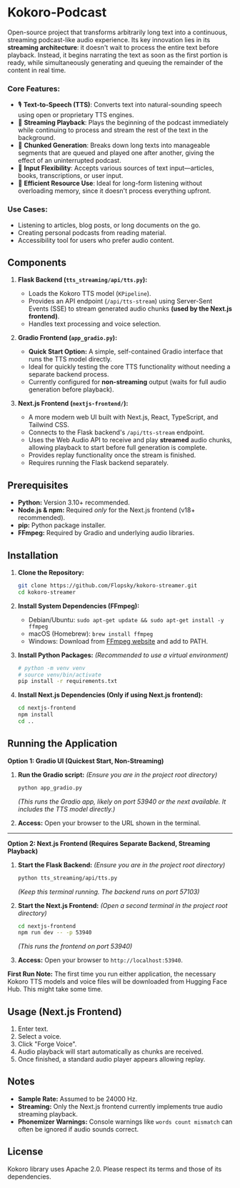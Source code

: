 
# **Kokoro-Podcast**

Open-source project that transforms arbitrarily long text into a continuous, streaming podcast-like audio experience. Its key innovation lies in its **streaming architecture**: it doesn't wait to process the entire text before playback. Instead, it begins narrating the text as soon as the first portion is ready, while simultaneously generating and queuing the remainder of the content in real time.

### Core Features:

* 🎙️ **Text-to-Speech (TTS)**: Converts text into natural-sounding speech using open or proprietary TTS engines.
* 📡 **Streaming Playback**: Plays the beginning of the podcast immediately while continuing to process and stream the rest of the text in the background.
* 🧵 **Chunked Generation**: Breaks down long texts into manageable segments that are queued and played one after another, giving the effect of an uninterrupted podcast.
* 📜 **Input Flexibility**: Accepts various sources of text input—articles, books, transcriptions, or user input.
* 🚀 **Efficient Resource Use**: Ideal for long-form listening without overloading memory, since it doesn't process everything upfront.

### Use Cases:

* Listening to articles, blog posts, or long documents on the go.
* Creating personal podcasts from reading material.
* Accessibility tool for users who prefer audio content.

## Components

1.  **Flask Backend (`tts_streaming/api/tts.py`):**
    *   Loads the Kokoro TTS model (`KPipeline`).
    *   Provides an API endpoint (`/api/tts-stream`) using Server-Sent Events (SSE) to stream generated audio chunks **(used by the Next.js frontend)**.
    *   Handles text processing and voice selection.

2.  **Gradio Frontend (`app_gradio.py`):**
    *   **Quick Start Option:** A simple, self-contained Gradio interface that runs the TTS model directly.
    *   Ideal for quickly testing the core TTS functionality without needing a separate backend process.
    *   Currently configured for **non-streaming** output (waits for full audio generation before playback).

3.  **Next.js Frontend (`nextjs-frontend/`):**
    *   A more modern web UI built with Next.js, React, TypeScript, and Tailwind CSS.
    *   Connects to the Flask backend's `/api/tts-stream` endpoint.
    *   Uses the Web Audio API to receive and play **streamed** audio chunks, allowing playback to start before full generation is complete.
    *   Provides replay functionality once the stream is finished.
    *   Requires running the Flask backend separately.

## Prerequisites

*   **Python:** Version 3.10+ recommended.
*   **Node.js & npm:** Required *only* for the Next.js frontend (v18+ recommended).
*   **pip:** Python package installer.
*   **FFmpeg:** Required by Gradio and underlying audio libraries.

## Installation

1.  **Clone the Repository:**
    ```bash
    git clone https://github.com/Flopsky/kokoro-streamer.git
    cd kokoro-streamer
    ```

2.  **Install System Dependencies (FFmpeg):**
    *   Debian/Ubuntu: `sudo apt-get update && sudo apt-get install -y ffmpeg`
    *   macOS (Homebrew): `brew install ffmpeg`
    *   Windows: Download from [FFmpeg website](https://ffmpeg.org/download.html) and add to PATH.

3.  **Install Python Packages:**
    *(Recommended to use a virtual environment)*
    ```bash
    # python -m venv venv
    # source venv/bin/activate 
    pip install -r requirements.txt
    ```

4.  **Install Next.js Dependencies (Only if using Next.js frontend):**
    ```bash
    cd nextjs-frontend
    npm install
    cd ..
    ```

## Running the Application

**Option 1: Gradio UI (Quickest Start, Non-Streaming)**

1.  **Run the Gradio script:**
    *(Ensure you are in the project root directory)*
    ```bash
    python app_gradio.py
    ```
    *(This runs the Gradio app, likely on port 53940 or the next available. It includes the TTS model directly.)*

2.  **Access:** Open your browser to the URL shown in the terminal.

---

**Option 2: Next.js Frontend (Requires Separate Backend, Streaming Playback)**

1.  **Start the Flask Backend:**
    *(Ensure you are in the project root directory)*
    ```bash
    python tts_streaming/api/tts.py
    ```
    *(Keep this terminal running. The backend runs on port 57103)*

2.  **Start the Next.js Frontend:**
    *(Open a second terminal in the project root directory)*
    ```bash
    cd nextjs-frontend
    npm run dev -- -p 53940 
    ```
    *(This runs the frontend on port 53940)*

3.  **Access:** Open your browser to `http://localhost:53940`.

**First Run Note:** The first time you run either application, the necessary Kokoro TTS models and voice files will be downloaded from Hugging Face Hub. This might take some time.

## Usage (Next.js Frontend)

1.  Enter text.
2.  Select a voice.
3.  Click "Forge Voice".
4.  Audio playback will start automatically as chunks are received.
5.  Once finished, a standard audio player appears allowing replay.

## Notes

*   **Sample Rate:** Assumed to be 24000 Hz.
*   **Streaming:** Only the Next.js frontend currently implements true audio streaming playback.
*   **Phonemizer Warnings:** Console warnings like `words count mismatch` can often be ignored if audio sounds correct.

## License

Kokoro library uses Apache 2.0. Please respect its terms and those of its dependencies.
